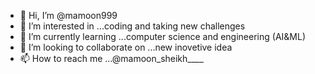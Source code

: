 - 👋 Hi, I’m @mamoon999
- 👀 I’m interested in ...coding and taking new challenges 
- 🌱 I’m currently learning ...computer science and engineering (AI&ML)
- 💞️ I’m looking to collaborate on ...new inovetive idea
- 📫 How to reach me ...@mamoon_sheikh____

<!---
mamoon999/mamoon999 is a ✨ special ✨ repository because its `README.md` (this file) appears on your GitHub profile.
You can click the Preview link to take a look at your changes.
--->

